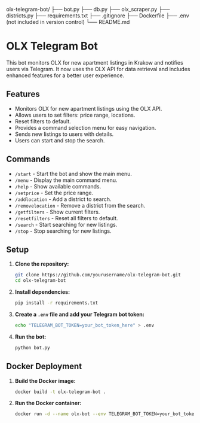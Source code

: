 olx-telegram-bot/
├── bot.py
├── db.py
├── olx_scraper.py
├── districts.py
├── requirements.txt
├── .gitignore
├── Dockerfile
├── .env (not included in version control)
└── README.md

# OLX Telegram Bot

This bot monitors OLX for new apartment listings in Krakow and notifies users via Telegram. It now uses the OLX API for data retrieval and includes enhanced features for a better user experience.

## Features

- Monitors OLX for new apartment listings using the OLX API.
- Allows users to set filters: price range, locations.
- Reset filters to default.
- Provides a command selection menu for easy navigation.
- Sends new listings to users with details.
- Users can start and stop the search.

## Commands

- `/start` - Start the bot and show the main menu.
- `/menu` - Display the main command menu.
- `/help` - Show available commands.
- `/setprice` - Set the price range.
- `/addlocation` - Add a district to search.
- `/removelocation` - Remove a district from the search.
- `/getfilters` - Show current filters.
- `/resetfilters` - Reset all filters to default.
- `/search` - Start searching for new listings.
- `/stop` - Stop searching for new listings.

## Setup

1. **Clone the repository:**

   ```bash
   git clone https://github.com/yourusername/olx-telegram-bot.git
   cd olx-telegram-bot
   ```

2. **Install dependencies:**

   ```bash
   pip install -r requirements.txt
   ```

3. **Create a `.env` file and add your Telegram bot token:**

   ```bash
   echo "TELEGRAM_BOT_TOKEN=your_bot_token_here" > .env
   ```

4. **Run the bot:**

   ```bash
   python bot.py
   ```

## Docker Deployment

1. **Build the Docker image:**

   ```bash
   docker build -t olx-telegram-bot .
   ```

2. **Run the Docker container:**

   ```bash
   docker run -d --name olx-bot --env TELEGRAM_BOT_TOKEN=your_bot_token_here olx-telegram-bot
   ```
